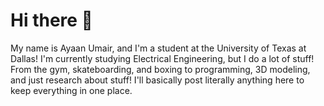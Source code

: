 # Hi there 👋

My name is Ayaan Umair, and I'm a student at the University of Texas at Dallas! I'm currently studying Electrical Engineering, but I do a lot of stuff! From the gym, skateboarding, and boxing to programming, 3D modeling, and just research about stuff! I'll basically post literally anything here to keep everything in one place. 
